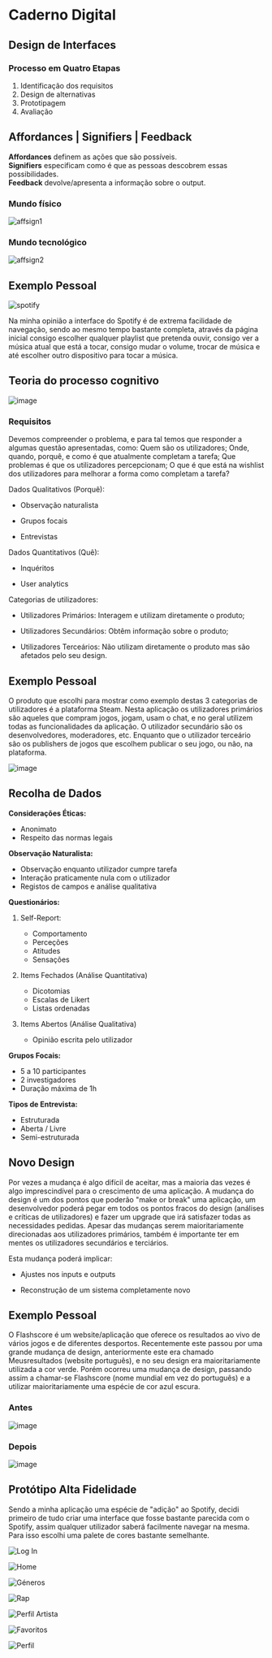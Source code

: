 # Caderno Digital

## Design de Interfaces
### Processo em Quatro Etapas

1. Identificação dos requisitos
2. Design de alternativas
3. Prototipagem
4. Avaliação

## Affordances | Signifiers | Feedback

**Affordances** definem as ações que são possíveis.<br>
**Signifiers** especificam como é que as pessoas descobrem essas possibilidades.<br>
**Feedback** devolve/apresenta a informação sobre o output.

### Mundo físico
![affsign1](https://miro.medium.com/max/1400/0*2h7UWJMznXXgkiVO)

### Mundo tecnológico
![affsign2](https://miro.medium.com/max/1400/0*kSj4afkV7s5A_Qsr)

## Exemplo Pessoal

![spotify](https://user-images.githubusercontent.com/75588930/194862483-0cff4877-f2e1-460d-b7a9-1865622c86c5.png)

Na minha opinião a interface do Spotify é de extrema facilidade de navegação, sendo ao mesmo tempo bastante completa, através da página inicial consigo escolher qualquer
playlist que pretenda ouvir, consigo ver a música atual que está a tocar, consigo mudar o volume, trocar de música e até escolher outro dispositivo para tocar a música.

## Teoria do processo cognitivo

![image](https://user-images.githubusercontent.com/75588930/198400098-424e0dfc-8141-4ba5-9ca9-248a46d8c750.png)

### Requisitos

Devemos compreender o problema, e para tal temos que responder a algumas questão apresentadas, como:
Quem são os utilizadores; Onde, quando, porquê, e como é que atualmente completam a tarefa; Que problemas é que os utilizadores percepcionam; O que é que está na wishlist dos utilizadores para melhorar a forma como completam a tarefa?

Dados Qualitativos (Porquê):

- Observação naturalista

- Grupos focais

- Entrevistas

Dados Quantitativos (Quê):

- Inquéritos

- User analytics

Categorias de utilizadores:

- Utilizadores Primários: Interagem e utilizam diretamente o produto;

- Utilizadores Secundários: Obtêm informação sobre o produto;

- Utilizadores Terceários: Não utilizam diretamente o produto mas são afetados pelo seu design.

## Exemplo Pessoal

O produto que escolhi para mostrar como exemplo destas 3 categorias de utilizadores é a plataforma Steam. Nesta aplicação os utilizadores primários são aqueles que compram jogos, jogam, usam o chat, e no geral utilizem todas as funcionalidades da aplicação. O utilizador secundário são os desenvolvedores, moderadores, etc. Enquanto que o utilizador terceário são os publishers de jogos que escolhem publicar o seu jogo, ou não, na plataforma.

![image](https://user-images.githubusercontent.com/75588930/198403368-c4036dad-92be-413d-933f-811b07676be2.png)

## Recolha de Dados

**Considerações Éticas:**
- Anonimato
- Respeito das normas legais

**Observação Naturalista:**
- Observação enquanto utilizador cumpre tarefa
- Interação praticamente nula com o utilizador
- Registos de campos e análise qualitativa

**Questionários:**
1. Self-Report:
    - Comportamento
    - Perceções
    - Atitudes
    - Sensações
  
2. Items Fechados (Análise Quantitativa)
    - Dicotomias
    - Escalas de Likert
    - Listas ordenadas
  
3. Items Abertos (Análise Qualitativa)
    - Opinião escrita pelo utilizador
 
**Grupos Focais:**
  - 5 a 10 participantes
  - 2 investigadores
  - Duração máxima de 1h

**Tipos de Entrevista:**
  - Estruturada
  - Aberta / Livre
  - Semi-estruturada

## Novo Design

Por vezes a mudança é algo difícil de aceitar, mas a maioria das vezes é algo imprescindível para o crescimento de uma aplicação. A mudança do design é um dos pontos que poderão "make or break" uma aplicação, um desenvolvedor poderá pegar em todos os pontos fracos do design (análises e críticas de utilizadores) e fazer um upgrade que irá satisfazer todas as necessidades pedidas.
Apesar das mudanças serem maioritariamente direcionadas aos utilizadores primários, também é importante ter em mentes os utilizadores secundários e terciários.

Esta mudança poderá implicar:

- Ajustes nos inputs e outputs

- Reconstrução de um sistema completamente novo

## Exemplo Pessoal

O Flashscore é um website/aplicação que oferece os resultados ao vivo de vários jogos e de diferentes desportos. Recentemente este passou por uma grande mudança de design, anteriormente este era chamado Meusresultados (website português), e no seu design era maioritariamente utilizada a cor verde. Porém ocorreu uma mudança de design, passando assim a chamar-se Flashscore (nome mundial em vez do português) e a utilizar maioritariamente uma espécie de cor azul escura.

### Antes
![image](https://user-images.githubusercontent.com/75588930/204255173-45e5a760-ebfd-4b21-a7d9-e84bee29bc98.png)

### Depois
![image](https://user-images.githubusercontent.com/75588930/204255334-5741f868-42bb-4be1-b8ea-cbdcb1bc1111.png)

## Protótipo Alta Fidelidade

Sendo a minha aplicação uma espécie de "adição" ao Spotify, decidi primeiro de tudo criar uma interface que fosse bastante parecida com o Spotify, assim qualquer utilizador saberá facilmente navegar na mesma. Para isso escolhi uma palete de cores bastante semelhante. 


![Log In](https://user-images.githubusercontent.com/75588930/209578731-2fdde1fb-b9c1-4753-a3ff-286d88e81136.png)

![Home](https://user-images.githubusercontent.com/75588930/209578590-ef7f4767-c597-407d-ba02-b83e437e6db7.png)

![Géneros](https://user-images.githubusercontent.com/75588930/209578597-b64f4ab6-403b-4459-88b2-1429999b9749.png)

![Rap](https://user-images.githubusercontent.com/75588930/209578604-526bf4c9-3ee8-446a-bc92-a6cca8a187f7.png)

![Perfil Artista](https://user-images.githubusercontent.com/75588930/209578614-57c35297-7865-4b86-90d8-d7d777b8ff8c.png)

![Favoritos](https://user-images.githubusercontent.com/75588930/209578624-1d49a038-0c0b-40ed-b29d-d2b7d7bc0f2a.png)

![Perfil](https://user-images.githubusercontent.com/75588930/209578629-4970a460-3b8f-46d3-891f-21ba485c38ec.png)
